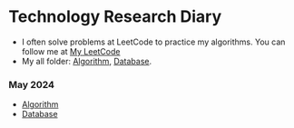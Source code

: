 # Technology Research Diary
- I often solve problems at LeetCode to practice my algorithms. You can follow me at [My LeetCode](https://leetcode.com/u/toan207/)
- My all folder: [Algorithm](https://github.com/toan207/Technology-Research-Diary/tree/main/Diary/Algorithm), [Database](https://github.com/toan207/Technology-Research-Diary/tree/main/Diary/Algorithm).
### May 2024
- [Algorithm](https://github.com/toan207/Technology-Research-Diary/tree/main/Diary/Algorithm/May2024)
- [Database](https://github.com/toan207/Technology-Research-Diary/tree/main/Diary/Database/May2024)

